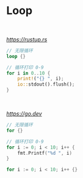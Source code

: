 # Loop

<br>

*https://rustup.rs*

```rs
// 无限循环
loop {}

// 循环打印 0-9
for i in 0..10 {
    print!("{} ", i);
    io::stdout().flush();
}
```

<br>

*https://go.dev*

```go
// 无限循环
for {}

// 循环打印 0-9
for i := 0; i < 10; i++ {
    fmt.Printf("%d ", i)
}

for i := 0; i < 10; i++ {}
```
